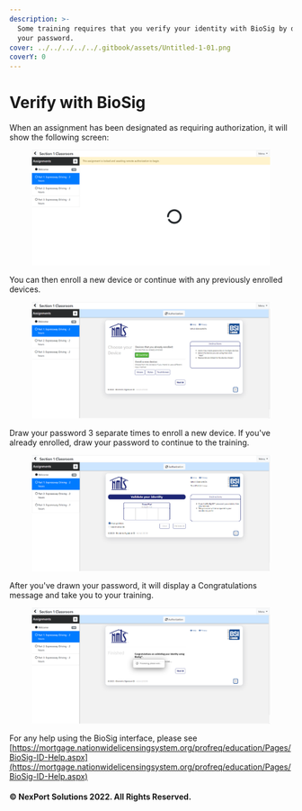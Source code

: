 ```yaml
---
description: >-
  Some training requires that you verify your identity with BioSig by drawing
  your password.
cover: ../../../../../.gitbook/assets/Untitled-1-01.png
coverY: 0
---
```


# Verify with BioSig

When an assignment has been designated as requiring authorization, it will show the following screen:

<figure><img src="../../../../../.gitbook/assets/image (53).png" alt=""><figcaption></figcaption></figure>

You can then enroll a new device or continue with any previously enrolled devices.

<figure><img src="../../../../../.gitbook/assets/image (54).png" alt=""><figcaption></figcaption></figure>

Draw your password 3 separate times to enroll a new device. If you've already enrolled, draw your password to continue to the training.

<figure><img src="../../../../../.gitbook/assets/image (55).png" alt=""><figcaption></figcaption></figure>

After you've drawn your password, it will display a Congratulations message and take you to your training.

<figure><img src="../../../../../.gitbook/assets/image (56).png" alt=""><figcaption></figcaption></figure>

For any help using the BioSig interface, please see [https://mortgage.nationwidelicensingsystem.org/profreq/education/Pages/BioSig-ID-Help.aspx](https://mortgage.nationwidelicensingsystem.org/profreq/education/Pages/BioSig-ID-Help.aspx)

#### © NexPort Solutions 2022. All Rights Reserved.
